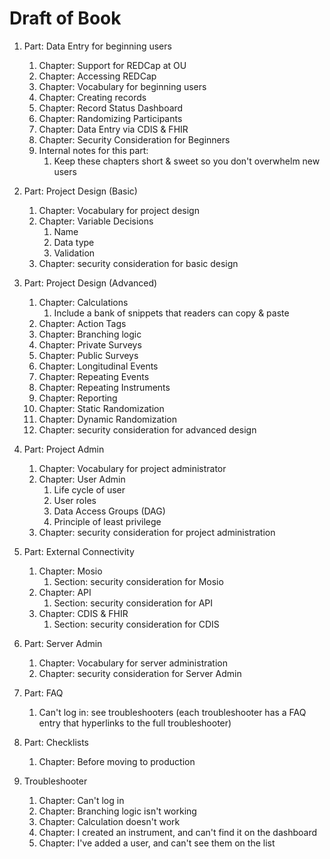 Draft of Book
=================

1.  Part: Data Entry for beginning users
    1.  Chapter: Support for REDCap at OU
    1.  Chapter: Accessing REDCap
    1.  Chapter: Vocabulary for beginning users
    1.  Chapter: Creating records
    1.  Chapter: Record Status Dashboard
    1.  Chapter: Randomizing Participants
    1.  Chapter: Data Entry via CDIS & FHIR
    1.  Chapter: Security Consideration for Beginners
    1.  Internal notes for this part:
        1.  Keep these chapters short & sweet so you don't overwhelm new users

1.  Part: Project Design (Basic)
    1. Chapter: Vocabulary for project design
    1. Chapter: Variable Decisions
       1.  Name
       1.  Data type
       1.  Validation
    1. Chapter: security consideration for basic design

1.  Part: Project Design (Advanced)
    1. Chapter: Calculations
       1. Include a bank of snippets that readers can copy & paste
    1. Chapter: Action Tags
    1. Chapter: Branching logic
    1. Chapter: Private Surveys
    1. Chapter: Public Surveys
    1. Chapter: Longitudinal Events
    1. Chapter: Repeating Events
    1. Chapter: Repeating Instruments
    1. Chapter: Reporting
    1. Chapter: Static Randomization
    1. Chapter: Dynamic Randomization
    1. Chapter: security consideration for advanced design

1.  Part: Project Admin
    1.  Chapter: Vocabulary for project administrator
    1.  Chapter: User Admin
        1.  Life cycle of user
        1.  User roles
        1.  Data Access Groups (DAG)
        1.  Principle of least privilege
    1.  Chapter: security consideration for project administration

1.  Part: External Connectivity
    1.  Chapter: Mosio
        1.  Section: security consideration for Mosio
    1. Chapter: API
        1.  Section: security consideration for API
    1. Chapter: CDIS & FHIR
        1.  Section: security consideration for CDIS

1.  Part: Server Admin
    1.  Chapter: Vocabulary for server administration
    1.  Chapter: security consideration for Server Admin

1.  Part: FAQ
    1.  Can't log in: see troubleshooters (each troubleshooter has a FAQ entry that hyperlinks to the full troubleshooter)

1.  Part: Checklists
    1.  Chapter: Before moving to production

1.  Troubleshooter
    1.  Chapter: Can't log in
    1.  Chapter: Branching logic isn't working
    1.  Chapter: Calculation doesn't work
    1.  Chapter: I created an instrument, and can't find it on the dashboard
    1.  Chapter: I've added a user, and can't see them on the list
